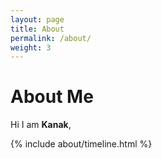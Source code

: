 ```yaml
---
layout: page
title: About
permalink: /about/
weight: 3
---
```


# **About Me**

Hi I am **Kanak**,<br>

<!-- <div class="row">
{% include about/skills.html title="Programming Skills" source=site.data.programming-skills %}
{% include about/skills.html title="Other Skills" source=site.data.other-skills %}
</div> -->

<div class="row">
{% include about/timeline.html %}
</div>
